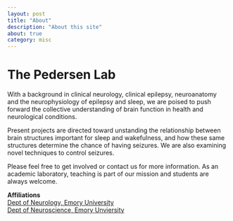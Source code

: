 ```yaml
---
layout: post
title: "About"
description: "About this site"
about: true
category: misc
---
```

# The Pedersen Lab
With a background in clinical neurology, clinical epilepsy, neuroanatomy and the neurophysiology of epilepsy and sleep, we are poised to push forward the collective understanding of brain function in health and neurological conditions.  

Present projects are directed toward unstanding the relationship between brain structures important for sleep and wakefulness, and how these same structures determine the chance of having seizures.  We are also examining novel techniques to control seizures.

Please feel free to get involved or contact us for more information.  As an academic laboratory, teaching is part of our mission and students are always welcome.

<p><strong>Affiliations</strong><br />
<a href="http://www.neurology.emory.edu/" target="_blank">Dept of Neurology, Emory University</a><br />
<a href="http://biomed.emory.edu/PROGRAM_SITES/NS/" target="_blank">Dept of Neuroscience, Emory Unviersity</a><br />
